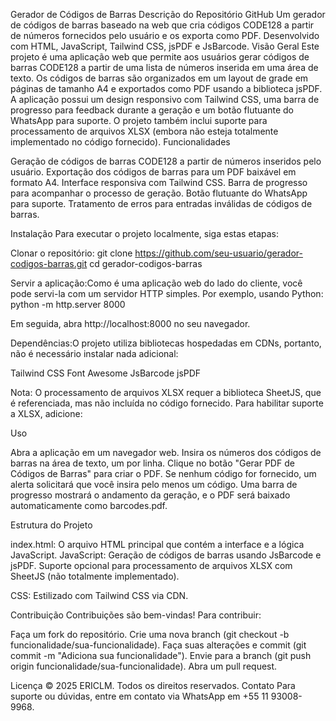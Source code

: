 Gerador de Códigos de Barras
Descrição do Repositório GitHub
Um gerador de códigos de barras baseado na web que cria códigos CODE128 a partir de números fornecidos pelo usuário e os exporta como PDF. Desenvolvido com HTML, JavaScript, Tailwind CSS, jsPDF e JsBarcode.
Visão Geral
Este projeto é uma aplicação web que permite aos usuários gerar códigos de barras CODE128 a partir de uma lista de números inserida em uma área de texto. Os códigos de barras são organizados em um layout de grade em páginas de tamanho A4 e exportados como PDF usando a biblioteca jsPDF. A aplicação possui um design responsivo com Tailwind CSS, uma barra de progresso para feedback durante a geração e um botão flutuante do WhatsApp para suporte. O projeto também inclui suporte para processamento de arquivos XLSX (embora não esteja totalmente implementado no código fornecido).
Funcionalidades

Geração de códigos de barras CODE128 a partir de números inseridos pelo usuário.
Exportação dos códigos de barras para um PDF baixável em formato A4.
Interface responsiva com Tailwind CSS.
Barra de progresso para acompanhar o processo de geração.
Botão flutuante do WhatsApp para suporte.
Tratamento de erros para entradas inválidas de códigos de barras.

Instalação
Para executar o projeto localmente, siga estas etapas:

Clonar o repositório:
git clone https://github.com/seu-usuario/gerador-codigos-barras.git
cd gerador-codigos-barras


Servir a aplicação:Como é uma aplicação web do lado do cliente, você pode servi-la com um servidor HTTP simples. Por exemplo, usando Python:
python -m http.server 8000

Em seguida, abra http://localhost:8000 no seu navegador.

Dependências:O projeto utiliza bibliotecas hospedadas em CDNs, portanto, não é necessário instalar nada adicional:

Tailwind CSS
Font Awesome
JsBarcode
jsPDF

Nota: O processamento de arquivos XLSX requer a biblioteca SheetJS, que é referenciada, mas não incluída no código fornecido. Para habilitar suporte a XLSX, adicione:
<script src="https://cdnjs.cloudflare.com/ajax/libs/xlsx/0.18.5/xlsx.full.min.js"></script>



Uso

Abra a aplicação em um navegador web.
Insira os números dos códigos de barras na área de texto, um por linha.
Clique no botão "Gerar PDF de Códigos de Barras" para criar o PDF.
Se nenhum código for fornecido, um alerta solicitará que você insira pelo menos um código.
Uma barra de progresso mostrará o andamento da geração, e o PDF será baixado automaticamente como barcodes.pdf.

Estrutura do Projeto

index.html: O arquivo HTML principal que contém a interface e a lógica JavaScript.
JavaScript:
Geração de códigos de barras usando JsBarcode e jsPDF.
Suporte opcional para processamento de arquivos XLSX com SheetJS (não totalmente implementado).


CSS: Estilizado com Tailwind CSS via CDN.

Contribuição
Contribuições são bem-vindas! Para contribuir:

Faça um fork do repositório.
Crie uma nova branch (git checkout -b funcionalidade/sua-funcionalidade).
Faça suas alterações e commit (git commit -m "Adiciona sua funcionalidade").
Envie para a branch (git push origin funcionalidade/sua-funcionalidade).
Abra um pull request.

Licença
© 2025 ERICLM. Todos os direitos reservados.
Contato
Para suporte ou dúvidas, entre em contato via WhatsApp em +55 11 93008-9968.
